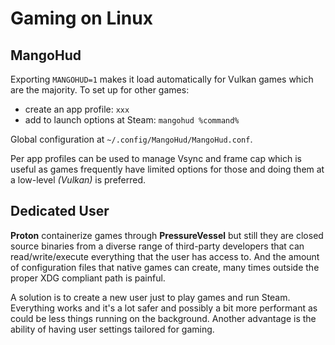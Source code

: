 # Gaming on Linux
## MangoHud
Exporting `MANGOHUD=1` makes it load automatically for Vulkan games which are the majority. To set up for other games:

- create an app profile: `xxx` 
- add to launch options at Steam: `mangohud %command%`

Global configuration at `~/.config/MangoHud/MangoHud.conf`.

Per app profiles can be used to manage Vsync and frame cap which is useful as games frequently have limited options for those and doing them at a low-level *(Vulkan)* is preferred.

## Dedicated User
**Proton** containerize games through **PressureVessel** but still they are closed source binaries from a diverse range of third-party developers that can read/write/execute everything that the user has access to. And the amount of configuration files that native games can create, many times outside the proper XDG compliant path is painful.

A solution is to create a new user just to play games and run Steam. Everything works and it's a lot safer and possibly a bit more performant as could be less things running on the background. Another advantage is the ability of having user settings tailored for gaming. 
